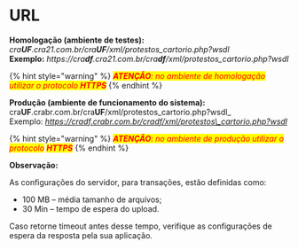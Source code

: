 # URL

**Homologação (ambiente de testes):**\
_cra**UF**.cra21.com.br/cra**UF**/xml/protestos\_cartorio.php?wsdl_\
**Exemplo:** _https://cra**df**.cra21.com.br/cra**df**/xml/protestos\_cartorio.php?wsdl_

{% hint style="warning" %}
_<mark style="color:red;"><mark style="color:red;background-color:yellow;">**ATENÇÃO**<mark style="color:red;background-color:yellow;"></mark><mark style="color:red;"><mark style="color:red;background-color:yellow;">: no ambiente de homologação utilizar o protocolo<mark style="color:red;background-color:yellow;"></mark> <mark style="color:red;"><mark style="color:red;background-color:yellow;"> </mark><mark style="color:red;"><mark style="color:red;background-color:yellow;">**HTTPS**<mark style="color:red;background-color:yellow;"></mark>_&#x20;
{% endhint %}

**Produção (ambiente de funcionamento do sistema):**\
cra**UF**.crabr.com.br/cra**UF**/xml/protestos\_cartorio.php?wsdl\_\
Exemplo: _https://cradf.crabr.com.br/cradf/xml/protestos\_cartorio.php?wsdl_

{% hint style="warning" %}
_<mark style="color:red;background-color:yellow;">**ATENÇÃO**</mark><mark style="color:red;background-color:yellow;">: no ambiente de produção utilizar o protocolo</mark>_ _<mark style="color:red;background-color:yellow;">**HTTPS**</mark>_
{% endhint %}

**Observação:**

As configurações do servidor, para transações, estão definidas como:

* 100 MB – média tamanho de arquivos;
* 30 Min – tempo de espera do upload.

Caso retorne timeout antes desse tempo, verifique as configurações de espera da resposta pela sua aplicação.
